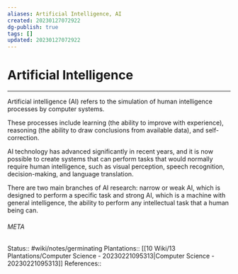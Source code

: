 ```yaml
---
aliases: Artificial Intelligence, AI
created: 20230127072922
dg-publish: true
tags: []
updated: 20230127072922
---
```

# Artificial Intelligence
---
Artificial intelligence (AI) refers to the simulation of human intelligence processes by computer systems.

These processes include learning (the ability to improve with experience), reasoning (the ability to draw conclusions from available data), and self-correction.

AI technology has advanced significantly in recent years, and it is now possible to create systems that can perform tasks that would normally require human intelligence, such as visual perception, speech recognition, decision-making, and language translation.

There are two main branches of AI research: narrow or weak AI, which is designed to perform a specific task and strong AI, which is a machine with general intelligence, the ability to perform any intellectual task that a human being can.



###### META
Status:: #wiki/notes/germinating 
Plantations:: [[10 Wiki/13 Plantations/Computer Science - 20230221095313\|Computer Science - 20230221095313]]
References:: 
